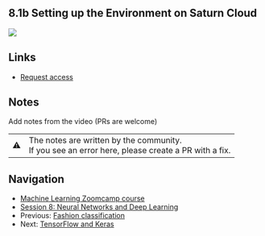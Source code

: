 ## 8.1b Setting up the Environment on Saturn Cloud

<a href="https://www.youtube.com/watch?v=WZCjsyV8hZE&list=PL3MmuxUbc_hIhxl5Ji8t4O6lPAOpHaCLR"><img src="images/thumbnail-8-01b.jpg"></a>

## Links

* [Request access](https://zoomcamp.internal.saturnenterprise.io/)


## Notes

Add notes from the video (PRs are welcome)


<table>
   <tr>
      <td>⚠️</td>
      <td>
         The notes are written by the community. <br>
         If you see an error here, please create a PR with a fix.
      </td>
   </tr>
</table>


## Navigation

* [Machine Learning Zoomcamp course](../)
* [Session 8: Neural Networks and Deep Learning](./)
* Previous: [Fashion classification](01-fashion-classification.md)
* Next: [TensorFlow and Keras](02-tensorflow-keras.md)
